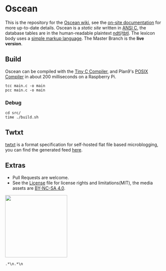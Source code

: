 # Oscean

This is the repository for the [Oscean wiki](http://wiki.xxiivv.com/), see the [on-site documentation](http://wiki.xxiivv.com/About) for more up-to-date details. Oscean is a _static site_ written in [ANSI C](https://en.wikipedia.org/wiki/ANSI_C), the database tables are in the human-readable plaintext [ndtl](https://wiki.xxiivv.com/site/indental.html)/[tbtl](https://wiki.xxiivv.com/site/tablatal.html). The lexicon body uses a [simple markup language](https://wiki.xxiivv.com/site/meta.html). The Master Branch is the **live version**.

## Build

Oscean can be compiled with the [Tiny C Compiler](https://bellard.org/tcc/), and Plan9's [POSIX Compiler](http://doc.cat-v.org/plan_9/4th_edition/papers/ape) in about 200 milliseconds on a Raspberry Pi.

```
tcc main.c -o main
pcc main.c -o main
```

### Debug

```
cd src/
time ./build.sh
```

## Twtxt

[twtxt](https://github.com/buckket/twtxt) is a format specification for self-hosted flat file based microblogging, you can find the generated feed [here](https://wiki.xxiivv.com/links/tw.txt). 

## Extras

- Pull Requests are welcome.
- See the [License](LICENSE) file for license rights and limitations(MIT), the media assets are [BY-NC-SA 4.0](http://wiki.xxiivv.com/About).

<img src='https://github.com/XXIIVV/Oscean/blob/master/media/identity/logo.crest.png?raw=true' width='200'/>

`.*\n.*\n`